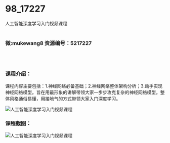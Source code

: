 # 98_17227
人工智能深度学习入门视频课程
<br/></br>
<h3>微:mukewang8 资源编号：5217227</h3>
<br/></br>
<h3>课程介绍：</h3>
<p>课程内容主要包括：1.神经网络必备基础；2.神经网络整体架构分析；3.动手实现神经网络模型。旨在用最形象的讲解带领大家一步步攻克复杂的神经网络模型。整体风格通俗易懂，用接地气的方式带领大家入门深度学习。</p>
<p><img src="https://www.ko996.com/wp-content/uploads/img/2020/12/1-124-300x194.png" alt="人工智能深度学习入门视频课程"></p>
<div class="info-desc">
<h3>课程截图：</h3>
<p><img src="https://www.ko996.com/wp-content/uploads/img/2020/12/2-114.png" alt="人工智能深度学习入门视频课程"></p>


			
</div>
